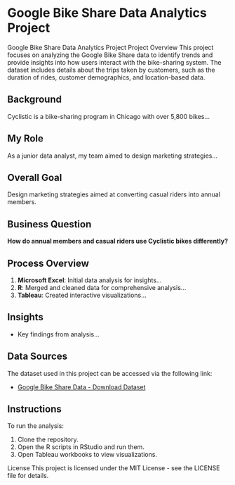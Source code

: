 # Google Bike Share Data Analytics Project

Google Bike Share Data Analytics Project Project Overview This project focuses on analyzing the Google Bike Share data to identify trends and provide insights into how users interact with the bike-sharing system. The dataset includes details about the trips taken by customers, such as the duration of rides, customer demographics, and location-based data.


## Background
Cyclistic is a bike-sharing program in Chicago with over 5,800 bikes...

## My Role
As a junior data analyst, my team aimed to design marketing strategies...

## Overall Goal
Design marketing strategies aimed at converting casual riders into annual members.

## Business Question
**How do annual members and casual riders use Cyclistic bikes differently?**

## Process Overview
1. **Microsoft Excel**: Initial data analysis for insights...
2. **R**: Merged and cleaned data for comprehensive analysis...
3. **Tableau**: Created interactive visualizations...

## Insights
- Key findings from analysis...
  
## Data Sources
The dataset used in this project can be accessed via the following link:
- [Google Bike Share Data - Download Dataset](https://divvy-tripdata.s3.amazonaws.com/index.html)

## Instructions
To run the analysis:
1. Clone the repository.
2. Open the R scripts in RStudio and run them.
3. Open Tableau workbooks to view visualizations.

License This project is licensed under the MIT License - see the LICENSE file for details.
